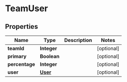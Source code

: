 

# TeamUser

## Properties

Name | Type | Description | Notes
------------ | ------------- | ------------- | -------------
**teamId** | **Integer** |  |  [optional]
**primary** | **Boolean** |  |  [optional]
**percentage** | **Integer** |  |  [optional]
**user** | [**User**](User.md) |  |  [optional]



